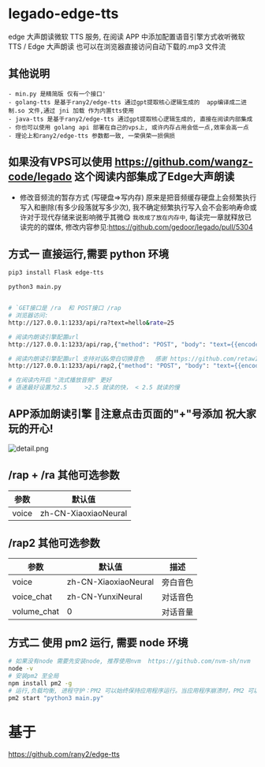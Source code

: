 # legado-edge-tts

edge 大声朗读微软 TTS 服务, 在阅读 APP 中添加配置语音引擎方式收听微软 TTS / Edge 大声朗读 也可以在浏览器直接访问自动下载的.mp3 文件流

## 其他说明
    - min.py 是精简版 仅有一个接口'
    - golang-tts 是基于rany2/edge-tts 通过gpt提取核心逻辑生成的  app编译成二进制.so 文件,通过 jni 加载 作为内置tts使用
    - java-tts 是基于rany2/edge-tts 通过gpt提取核心逻辑生成的, 直接在阅读内部集成
    - 你也可以使用 golang api 部署在自己的vps上, 或许内存占用会低一点,效率会高一点
    - 理论上和rany2/edge-tts 参数都一致, 一荣俱荣一损俱损

## 如果没有VPS可以使用 https://github.com/wangz-code/legado  这个阅读内部集成了Edge大声朗读
 - 修改音频流的暂存方式 (写硬盘=>写内存)
 原来是把音频缓存硬盘上会频繁执行写入和删除(有多少段落就写多少次),  我不确定频繁执行写入会不会影响寿命或许对于现代存储来说影响微乎其微😋
 `我改成了放在内存中`, 每读完一章就释放已读完的的媒体, 修改内容参见:https://github.com/gedoor/legado/pull/5304

## 方式一 直接运行,需要 python 环境

```sh
pip3 install Flask edge-tts

python3 main.py


# `GET接口是 /ra  和 POST接口 /rap
# 浏览器访问:
http://127.0.0.1:1233/api/ra?text=hello&rate=25

# 阅读内朗读引擎配置url
http://127.0.0.1:1233/api/rap,{"method": "POST", "body": "text={{encodeURIComponent(speakText)}}&rate={{speakSpeed}}"}

# 阅读内朗读引擎配置url 支持对话&旁白切换音色   感谢 https://github.com/retaw106 贡献
http://127.0.0.1:1233/api/rap2,{"method": "POST", "body": "text={{encodeURIComponent(speakText)}}&rate={{speakSpeed}}"}

# 在阅读内开启 "流式播放音频" 更好
# 语速最好设置为2.5     >2.5 就读的快， < 2.5 就读的慢
```


## APP添加朗读引擎  📢注意点击页面的"+"号添加 祝大家玩的开心!
![detail.png](https://raw.githubusercontent.com/wangz-code/legado-edge-tts/main/demo.gif)


## /rap + /ra 其他可选参数

| 参数  | 默认值               |
| ----- | -------------------- |
| voice | zh-CN-XiaoxiaoNeural |

## /rap2 其他可选参数

| 参数        | 默认值               | 描述     |
| ----------- | -------------------- | -------- |
| voice       | zh-CN-XiaoxiaoNeural | 旁白音色 |
| voice_chat  | zh-CN-YunxiNeural    | 对话音色 |
| volume_chat | 0                    | 对话音量 |

## 方式二 使用 pm2 运行, 需要 node 环境

```bash
# 如果没有node 需要先安装node, 推荐使用nvm  https://github.com/nvm-sh/nvm
node -v
# 安装pm2 至全局
npm install pm2 -g
# 运行,负载均衡, 进程守护：PM2 可以始终保持应用程序运行。当应用程序崩溃时，PM2 可以自动重启它，确保服务的可用性。
pm2 start "python3 main.py"
```

# 基于

https://github.com/rany2/edge-tts
